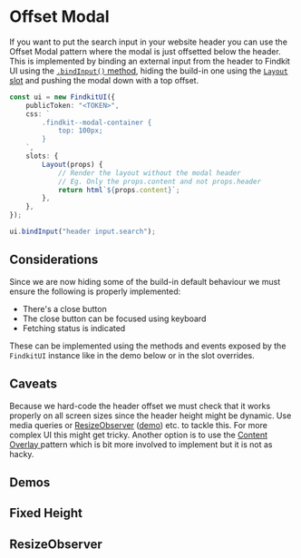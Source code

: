 # Offset Modal

If you want to put the search input in your website header you can use the
Offset Modal pattern where the modal is just offsetted below the header. This is
implemented by binding an external input from the header to Findkit UI using the
[`.bindInput()` method](/ui/api/#bindInput), hiding the build-in one using the
[`Layout` slot](/ui/slot-overrides/slots#layout) and pushing the modal down with
a top offset.

```ts
const ui = new FindkitUI({
	publicToken: "<TOKEN>",
	css: `
		.findkit--modal-container {
			top: 100px;
		}
	`,
	slots: {
		Layout(props) {
			// Render the layout without the modal header
			// Eg. Only the props.content and not props.header
			return html`${props.content}`;
		},
	},
});

ui.bindInput("header input.search");
```

## Considerations

Since we are now hiding some of the build-in default behaviour we must ensure
the following is properly implemented:

- There's a close button
- The close button can be focused using keyboard
- Fetching status is indicated

These can be implemented using the methods and events exposed by the `FindkitUI`
instance like in the demo below or in the slot overrides.

## Caveats

Because we hard-code the header offset we must check that it works properly on
all screen sizes since the header height might be dynamic. Use media queries or
[ResizeObserver](https://developer.mozilla.org/en-US/docs/Web/API/ResizeObserver)
([demo](#resizeobserver)) etc. to tackle this. For more complex UI this might
get tricky. Another option is to use the [Content Overlay ](content-overlay)
pattern which is bit more involved to implement but it is not as hacky.

## Demos

## Fixed Height

<Codesandbox example="modal-offset" />

## ResizeObserver

<Codesandbox example="offset-modal-resize-observer" />
